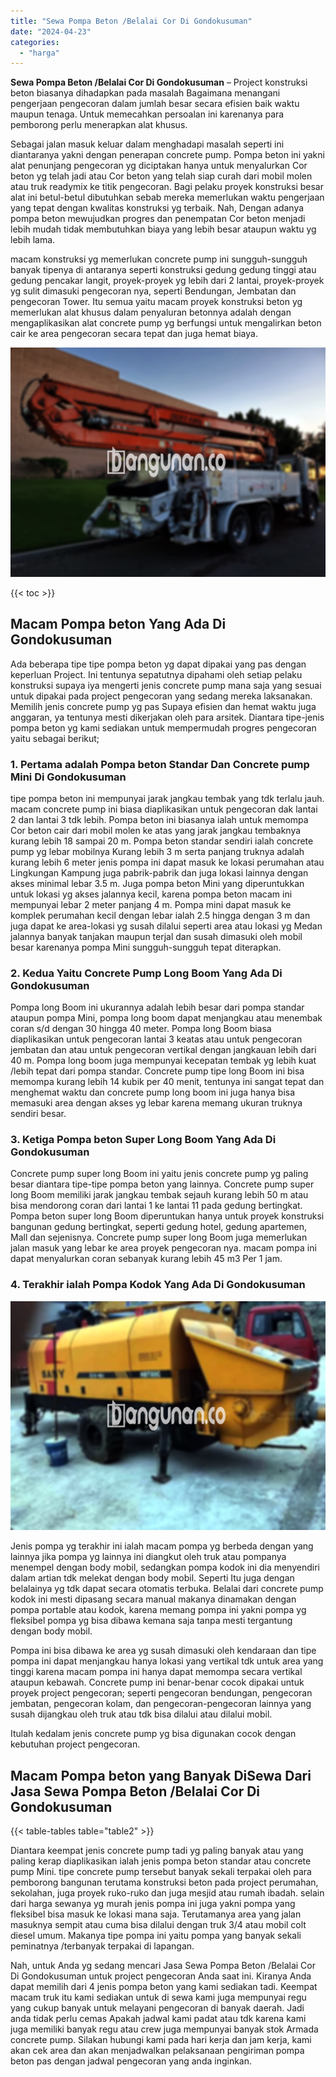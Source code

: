 ```yaml
---
title: "Sewa Pompa Beton /Belalai Cor Di Gondokusuman"
date: "2024-04-23"
categories: 
  - "harga"
---
```


**Sewa Pompa Beton /Belalai Cor Di Gondokusuman** – Project konstruksi beton biasanya dihadapkan pada masalah Bagaimana menangani pengerjaan pengecoran dalam jumlah besar secara efisien baik waktu maupun tenaga. Untuk memecahkan persoalan ini karenanya para pemborong perlu menerapkan alat khusus.

Sebagai jalan masuk keluar dalam menghadapi masalah seperti ini diantaranya yakni dengan penerapan concrete pump. Pompa beton ini yakni alat penunjang pengecoran yg diciptakan hanya untuk menyalurkan Cor beton yg telah jadi atau Cor beton yang telah siap curah dari mobil molen atau truk readymix ke titik pengecoran. Bagi pelaku proyek konstruksi besar alat ini betul-betul dibutuhkan sebab mereka memerlukan waktu pengerjaan yang tepat dengan kwalitas konstruksi yg terbaik. Nah, Dengan adanya pompa beton mewujudkan progres dan penempatan Cor beton menjadi lebih mudah tidak membutuhkan biaya yang lebih besar ataupun waktu yg lebih lama.

macam konstruksi yg memerlukan concrete pump ini sungguh-sungguh banyak tipenya di antaranya seperti konstruksi gedung gedung tinggi atau gedung pencakar langit, proyek-proyek yg lebih dari 2 lantai, proyek-proyek yg sulit dimasuki pengecoran nya, seperti Bendungan, Jembatan dan pengecoran Tower. Itu semua yaitu macam proyek konstruksi beton yg memerlukan alat khusus dalam penyaluran betonnya adalah dengan mengaplikasikan alat concrete pump yg berfungsi untuk mengalirkan beton cair ke area pengecoran secara tepat dan juga hemat biaya.

![Sewa Pompa Beton /Belalai Cor Di Gondokusuman](/images/sewa-concrete-pump-06.png)

{{< toc >}}

## Macam Pompa beton Yang Ada Di Gondokusuman

Ada beberapa tipe tipe pompa beton yg dapat dipakai yang pas dengan keperluan Project. Ini tentunya sepatutnya dipahami oleh setiap pelaku konstruksi supaya iya mengerti jenis concrete pump mana saja yang sesuai untuk dipakai pada project pengecoran yang sedang mereka laksanakan. Memilih jenis concrete pump yg pas Supaya efisien dan hemat waktu juga anggaran, ya tentunya mesti dikerjakan oleh para arsitek. Diantara tipe-jenis pompa beton yg kami sediakan untuk mempermudah progres pengecoran yaitu sebagai berikut;

### 1\. Pertama adalah Pompa beton Standar Dan Concrete pump Mini Di Gondokusuman

tipe pompa beton ini mempunyai jarak jangkau tembak yang tdk terlalu jauh. macam concrete pump ini biasa diaplikasikan untuk pengecoran dak lantai 2 dan lantai 3 tdk lebih. Pompa beton ini biasanya ialah untuk memompa Cor beton cair dari mobil molen ke atas yang jarak jangkau tembaknya kurang lebih 18 sampai 20 m. Pompa beton standar sendiri ialah concrete pump yg lebar mobilnya Kurang lebih 3 m serta panjang truknya adalah kurang lebih 6 meter jenis pompa ini dapat masuk ke lokasi perumahan atau Lingkungan Kampung juga pabrik-pabrik dan juga lokasi lainnya dengan akses minimal lebar 3.5 m. Juga pompa beton Mini yang diperuntukkan untuk lokasi yg akses jalannya kecil, karena pompa beton macam ini mempunyai lebar 2 meter panjang 4 m. Pompa mini dapat masuk ke komplek perumahan kecil dengan lebar ialah 2.5 hingga dengan 3 m dan juga dapat ke area-lokasi yg susah dilalui seperti area atau lokasi yg Medan jalannya banyak tanjakan maupun terjal dan susah dimasuki oleh mobil besar karenanya pompa Mini sungguh-sungguh tepat diterapkan.

### 2\. Kedua Yaitu Concrete Pump Long Boom Yang Ada Di Gondokusuman

Pompa long Boom ini ukurannya adalah lebih besar dari pompa standar ataupun pompa Mini, pompa long boom dapat menjangkau atau menembak coran s/d dengan 30 hingga 40 meter. Pompa long Boom biasa diaplikasikan untuk pengecoran lantai 3 keatas atau untuk pengecoran jembatan dan atau untuk pengecoran vertikal dengan jangkauan lebih dari 40 m. Pompa long boom juga mempunyai kecepatan tembak yg lebih kuat /lebih tepat dari pompa standar. Concrete pump tipe long Boom ini bisa memompa kurang lebih 14 kubik per 40 menit, tentunya ini sangat tepat dan menghemat waktu dan concrete pump long boom ini juga hanya bisa memasuki area dengan akses yg lebar karena memang ukuran truknya sendiri besar.

### 3\. Ketiga Pompa beton Super Long Boom Yang Ada Di Gondokusuman

Concrete pump super long Boom ini yaitu jenis concrete pump yg paling besar diantara tipe-tipe pompa beton yang lainnya. Concrete pump super long Boom memiliki jarak jangkau tembak sejauh kurang lebih 50 m atau bisa mendorong coran dari lantai 1 ke lantai 11 pada gedung bertingkat. Pompa beton super long Boom diperuntukan hanya untuk proyek konstruksi bangunan gedung bertingkat, seperti gedung hotel, gedung apartemen, Mall dan sejenisnya. Concrete pump super long Boom juga memerlukan jalan masuk yang lebar ke area proyek pengecoran nya. macam pompa ini dapat menyalurkan coran sebanyak kurang lebih 45 m3 Per 1 jam.

### 4\. Terakhir ialah Pompa Kodok Yang Ada Di Gondokusuman

![Sewa Pompa Beton /Belalai Cor Di Gondokusuman](/images/sewa-concrete-pump-29.png)

Jenis pompa yg terakhir ini ialah macam pompa yg berbeda dengan yang lainnya jika pompa yg lainnya ini diangkut oleh truk atau pompanya menempel dengan body mobil, sedangkan pompa kodok ini dia menyendiri dalam artian tdk melekat dengan body mobil. Seperti Itu juga dengan belalainya yg tdk dapat secara otomatis terbuka. Belalai dari concrete pump kodok ini mesti dipasang secara manual makanya dinamakan dengan pompa portable atau kodok, karena memang pompa ini yakni pompa yg fleksibel pompa yg bisa dibawa kemana saja tanpa mesti tergantung dengan body mobil.

Pompa ini bisa dibawa ke area yg susah dimasuki oleh kendaraan dan tipe pompa ini dapat menjangkau hanya lokasi yang vertikal tdk untuk area yang tinggi karena macam pompa ini hanya dapat memompa secara vertikal ataupun kebawah. Concrete pump ini benar-benar cocok dipakai untuk proyek project pengecoran; seperti pengecoran bendungan, pengecoran jembatan, pengecoran kolam, dan pengecoran-pengecoran lainnya yang susah dijangkau oleh truk atau tdk bisa dilalui atau dilalui mobil.

Itulah kedalam jenis concrete pump yg bisa digunakan cocok dengan kebutuhan project pengecoran.

## Macam Pompa beton yang Banyak DiSewa Dari Jasa Sewa Pompa Beton /Belalai Cor Di Gondokusuman

{{< table-tables table="table2" >}}

Diantara keempat jenis concrete pump tadi yg paling banyak atau yang paling kerap diaplikasikan ialah jenis pompa beton standar atau concrete pump Mini. tipe concrete pump tersebut banyak sekali terpakai oleh para pemborong bangunan terutama konstruksi beton pada project perumahan, sekolahan, juga proyek ruko-ruko dan juga mesjid atau rumah ibadah. selain dari harga sewanya yg murah jenis pompa ini juga yakni pompa yang fleksibel bisa masuk ke lokasi mana saja. Terutamanya area yang jalan masuknya sempit atau cuma bisa dilalui dengan truk 3/4 atau mobil colt diesel umum. Makanya tipe pompa ini yaitu pompa yang banyak sekali peminatnya /terbanyak terpakai di lapangan.

Nah, untuk Anda yg sedang mencari Jasa Sewa Pompa Beton /Belalai Cor Di Gondokusuman untuk project pengecoran Anda saat ini. Kiranya Anda dapat memilih dari 4 jenis pompa beton yang kami sediakan tadi. Keempat macam truk itu kami sediakan untuk di sewa kami juga mempunyai regu yang cukup banyak untuk melayani pengecoran di banyak daerah. Jadi anda tidak perlu cemas Apakah jadwal kami padat atau tdk karena kami juga memiliki banyak regu atau crew juga mempunyai banyak stok Armada concrete pump. Silakan hubungi kami pada hari kerja dan jam kerja, kami akan cek area dan akan menjadwalkan pelaksanaan pengiriman pompa beton pas dengan jadwal pengecoran yang anda inginkan.
